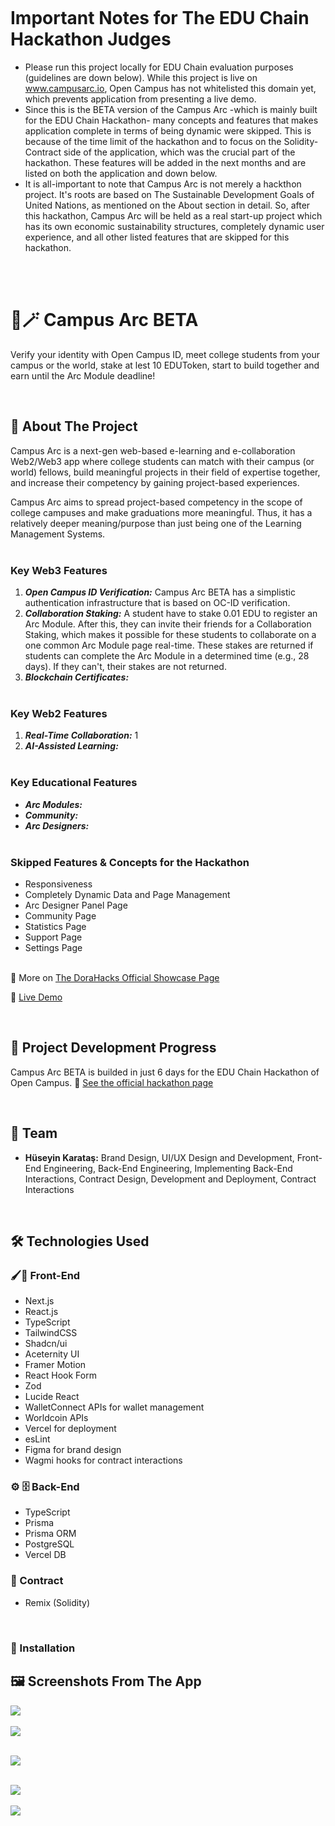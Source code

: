 ![]()

# Important Notes for The EDU Chain Hackathon Judges

- Please run this project locally for EDU Chain evaluation purposes (guidelines are down below). While this project is live on www.campusarc.io, Open Campus has not whitelisted this domain yet, which prevents application from presenting a live demo.
- Since this is the BETA version of the Campus Arc -which is mainly built for the EDU Chain Hackathon- many concepts and features that makes application complete in terms of being dynamic were skipped. This is because of the time limit of the hackathon and to focus on the Solidity-Contract side of the application, which was the crucial part of the hackathon. These features will be added in the next months and are listed on both the application and down below.
- It is all-important to note that Campus Arc is not merely a hackthon project. It's roots are based on The Sustainable Development Goals of United Nations, as mentioned on the About section in detail. So, after this hackathon, Campus Arc will be held as a real start-up project which has its own economic sustainability structures, completely dynamic user experience, and all other listed features that are skipped for this hackathon.

<br>
<br>

# 🧩🪄 Campus Arc BETA

Verify your identity with Open Campus ID, meet college students from your campus or the world, stake at lest 10 EDUToken, start to build together and earn until the Arc Module deadline!

<br>

## 📖 About The Project

Campus Arc is a next-gen web-based e-learning and e-collaboration Web2/Web3 app where college students can match with their campus (or world) fellows, build meaningful projects in their field of expertise together, and increase their competency by gaining project-based experiences.

Campus Arc aims to spread project-based competency in the scope of college campuses and make graduations more meaningful. Thus, it has a relatively deeper meaning/purpose than just being one of the Learning Management Systems.
<br>
<br>

### Key Web3 Features

1. **_Open Campus ID Verification:_** Campus Arc BETA has a simplistic authentication infrastructure that is based on OC-ID verification.
2. **_Collaboration Staking:_** A student have to stake 0.01 EDU to register an Arc Module. After this, they can invite their friends for a Collaboration Staking, which makes it possible for these students to collaborate on a one common Arc Module page real-time. These stakes are returned if students can complete the Arc Module in a determined time (e.g., 28 days). If they can't, their stakes are not returned.
3. **_Blockchain Certificates:_**
   <br>
   <br>

### Key Web2 Features

1. **_Real-Time Collaboration:_**
   1
2. **_AI-Assisted Learning:_**
   <br>
   <br>

### Key Educational Features

- **_Arc Modules:_**
- **_Community:_**
- **_Arc Designers:_**
  <br>
  <br>

### Skipped Features & Concepts for the Hackathon

- Responsiveness
- Completely Dynamic Data and Page Management
- Arc Designer Panel Page
- Community Page
- Statistics Page
- Support Page
- Settings Page
  <br>
  <br>

🔗 More on [The DoraHacks Official Showcase Page](https://dorahacks.io/buidl/15481)

🔗 [Live Demo](https://www.campusarc.io)

<br>

## 🌟 Project Development Progress

Campus Arc BETA is builded in just 6 days for the EDU Chain Hackathon of Open Campus. 🔗 [See the official hackathon page](https://dorahacks.io/hackathon/educhain/buidl)

<br>

## 🤝 Team

- **Hüseyin Karataş:** Brand Design, UI/UX Design and Development, Front-End Engineering, Back-End Engineering, Implementing Back-End Interactions, Contract Design, Development and Deployment, Contract Interactions

<br>

## 🛠️ Technologies Used

### 🖌️🎨 Front-End

- Next.js
- React.js
- TypeScript
- TailwindCSS
- Shadcn/ui
- Aceternity UI
- Framer Motion
- React Hook Form
- Zod
- Lucide React
- WalletConnect APIs for wallet management
- Worldcoin APIs
- Vercel for deployment
- esLint
- Figma for brand design
- Wagmi hooks for contract interactions

### ⚙️ 🗄️ Back-End

- TypeScript
- Prisma
- Prisma ORM
- PostgreSQL
- Vercel DB

### 📜 Contract

- Remix (Solidity)

<br>

### 📜 Installation

## 🖼️ Screenshots From The App

![](./)
<br><br>
![](./)
<br><br>

![](./)
<br><br>

![](./)
<br><br>
![](./)
<br><br>
